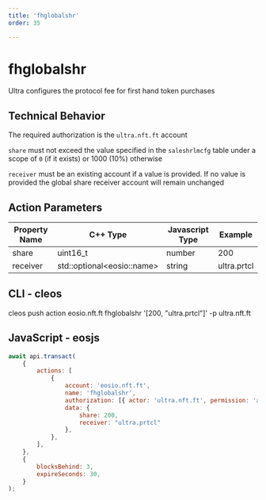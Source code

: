 ```yaml
---
title: 'fhglobalshr'
order: 35

---
```


# fhglobalshr

Ultra configures the protocol fee for first hand token purchases

## Technical Behavior

The required authorization is the `ultra.nft.ft` account

`share` must not exceed the value specified in the `saleshrlmcfg` table under a scope of `0` (if it exists) or 1000 (10%) otherwise

`receiver` must be an existing account if a value is provided. If no value is provided the global share receiver account will remain unchanged

## Action Parameters

| Property Name | C++ Type                    | Javascript Type | Example     |
| ------------- | --------------------------- | --------------- | ----------- |
| share         | uint16_t                    | number          | 200         |
| receiver      | std::optional\<eosio::name> | string          | ultra.prtcl |

## CLI - cleos

cleos push action eosio.nft.ft fhglobalshr '[200, "ultra.prtcl"]' -p ultra.nft.ft

## JavaScript - eosjs

```js
await api.transact(
    {
        actions: [
            {
                account: 'eosio.nft.ft',
                name: 'fhglobalshr',
                authorization: [{ actor: 'ultra.nft.ft', permission: 'active' }],
                data: {
                    share: 200,
                    receiver: "ultra.prtcl"
                },
            },
        ],
    },
    {
        blocksBehind: 3,
        expireSeconds: 30,
    }
);
```
